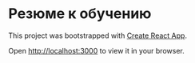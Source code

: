 # Резюме к обучению

This project was bootstrapped with [Create React App](https://github.com/facebook/create-react-app).

Open [http://localhost:3000](http://localhost:3000) to view it in your browser.
